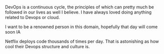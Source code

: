 DevOps is a continuous cycle, the principles of which can pretty much be followed in our lives as well I believe. I have always loved doing anything related to Devops or cloud.

I want to be a renowned person in this domain, hopefully that day will come soon IA

Netflix deploys code thousands of times per day. That is astonishing as how cool their Devops structure and culture is.
